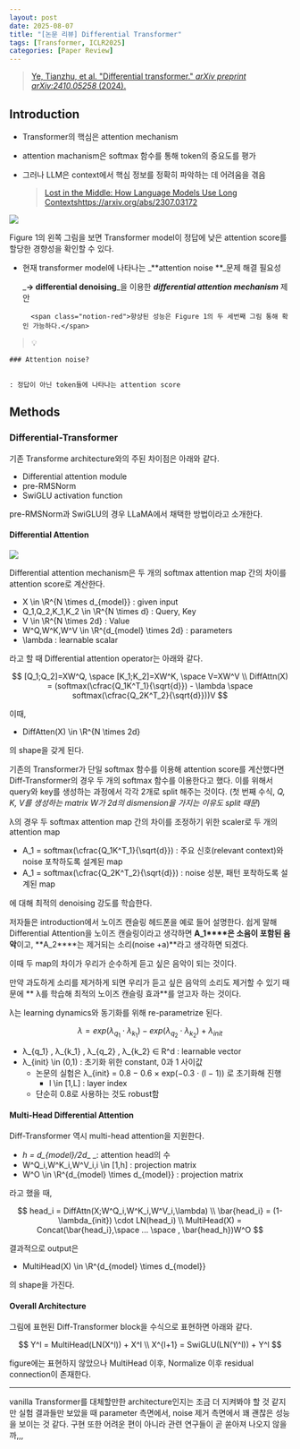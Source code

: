 ```yaml
---
layout: post
date: 2025-08-07
title: "[논문 리뷰] Differential Transformer"
tags: [Transformer, ICLR2025]
categories: [Paper Review]
---
```


> [Ye, Tianzhu, et al. "Differential transformer." ](https://arxiv.org/abs/2410.05258)[_arXiv preprint arXiv:2410.05258_](https://arxiv.org/abs/2410.05258)[ (2024).](https://arxiv.org/abs/2410.05258)



## Introduction

- Transformer의 핵심은 attention mechanism
- attention machanism은 softmax 함수를 통해 token의 중요도를 평가
- 그러나 LLM은 context에서 핵심 정보를 정확히 파악하는 데 어려움을 겪음

	> [Lost in the Middle: How Language Models Use Long Contextshttps://arxiv.org/abs/2307.03172](https://arxiv.org/abs/2307.03172)


![](https://prod-files-secure.s3.us-west-2.amazonaws.com/542b861c-36a8-4051-84e5-8804b6728dba/9083ea56-691a-4752-ae26-47f403431ac8/image.png?X-Amz-Algorithm=AWS4-HMAC-SHA256&X-Amz-Content-Sha256=UNSIGNED-PAYLOAD&X-Amz-Credential=ASIAZI2LB466XVWIZVFD%2F20251012%2Fus-west-2%2Fs3%2Faws4_request&X-Amz-Date=20251012T120119Z&X-Amz-Expires=3600&X-Amz-Security-Token=IQoJb3JpZ2luX2VjEIH%2F%2F%2F%2F%2F%2F%2F%2F%2F%2FwEaCXVzLXdlc3QtMiJHMEUCIQDnc4Nk4CwC%2FVGgkGnMWBXBlbz7sJHorg3TEtXt2OXiPAIgOqZ4aD4DMRxKBRqFa8Fzum7rhlIHoPx6PgeFLEy2T10q%2FwMIKhAAGgw2Mzc0MjMxODM4MDUiDPk3cayzoVbyT78x6ircA%2FXpL1mHYiWrHMIbAh8Ja%2FwDjnnoKRgL0p4ygiAbV2FZAHCzTDYa6JwsKS2HOSNsqwPHy1qWFXmz5Jsn2pvcbGbSZ085XdieFZ0AiP5JrBggT1tiA%2FvxJeJimKh1SIqy0zj7O9DfwufFzl18%2FCNjaygRqee31SJwcNVlRoBk%2FqY247htmUOMXwgZEzmQEmTOqHCKqGFsUQqvjex78P%2Ftl7b0AK%2F19tMq22HsoDtcfuJ92l1UCLaqpyzjV9AAUjZj3OndfkfETW7PTb%2FdbAS2cWJ9u67wPprmjTKcXMAmIF7ZYs0Hc53JA0ZuanCtbwzqkhFk5DdsGDy1vUU2bZVcbxxhVx6YWu9TZ6WDyoLb7e%2FidwMaDnvxvbjO0wJ%2FUfevHCZshChSs2rVhgooV4hpK%2Bzk55EJK%2BHNzmW6QTMzF1Dr6NQwJNCsf4n%2FGDcXZDVQCrLnMAJBiWr0os2ySeiBDwvVbTiJ5EMVaqGTlaAZHQcekzUO%2BF2Sdvtr53QvdeD8Jb5TlNEcpgY2KQnbId7oPc1%2FzIUs5OEU4SFt4DqwGk6Vg8Mmt4DsUamKjcLWmWe8ZAW1uInQ%2F7t18eXcP8ZvK%2FyLnEcyObFEegcZ6EncqzWlHE3Ds1n4Te8K5y0FMOzdrccGOqUBzPjJNWLi7B2MApE2ChMIAuj6NeceNMEv52ZAVxcGEsu4qSCtkAIaR5HVEAs7seNUQl4u8yKOb1uIwn2K%2B%2FBcfThJvbPUZR6VkrvMonSN4JHeupRka1ybWEEWD6n8ex9A2%2F4xKz8DGqg1L15Yk84Xp2NPJvNgte6qqvD7iRsYALOJtSNFlx3PiyqREf4QuEbOmRoRsmm2C268bS2X1CSSTTUrjYPg&X-Amz-Signature=3cd83145ec82d0a033fe562df01e28df146cbc7df053d9e72f0a7dddf4dc07c7&X-Amz-SignedHeaders=host&x-amz-checksum-mode=ENABLED&x-id=GetObject)


Figure 1의 왼쪽 그림을 보면 Transformer model이 정답에 낮은 attention score를 할당한 경향성을 확인할 수 있다.

- 현재 transformer model에 나타나는 _**attention noise **_문제 해결 필요성

	_**→ differential denoising**_을 이용한 _**differential attention mechanism**_ 제안


		<span class="notion-red">향상된 성능은 Figure 1의 두 세번째 그림 통해 확인 가능하다.</span>


> 💡 


	### Attention noise?


	: 정답이 아닌 token들에 나타나는 attention score



## Methods



### Differential-Transformer


기존 Transforme architecture와의 주된 차이점은 아래와 같다.

- Differential attention module
- pre-RMSNorm
- SwiGLU activation function

pre-RMSNorm과 SwiGLU의 경우 LLaMA에서 채택한 방법이라고 소개한다.



#### Differential Attention


![](https://prod-files-secure.s3.us-west-2.amazonaws.com/542b861c-36a8-4051-84e5-8804b6728dba/116d70b2-1963-4810-9167-f4c7d8a06e8f/image.png?X-Amz-Algorithm=AWS4-HMAC-SHA256&X-Amz-Content-Sha256=UNSIGNED-PAYLOAD&X-Amz-Credential=ASIAZI2LB466XVWIZVFD%2F20251012%2Fus-west-2%2Fs3%2Faws4_request&X-Amz-Date=20251012T120119Z&X-Amz-Expires=3600&X-Amz-Security-Token=IQoJb3JpZ2luX2VjEIH%2F%2F%2F%2F%2F%2F%2F%2F%2F%2FwEaCXVzLXdlc3QtMiJHMEUCIQDnc4Nk4CwC%2FVGgkGnMWBXBlbz7sJHorg3TEtXt2OXiPAIgOqZ4aD4DMRxKBRqFa8Fzum7rhlIHoPx6PgeFLEy2T10q%2FwMIKhAAGgw2Mzc0MjMxODM4MDUiDPk3cayzoVbyT78x6ircA%2FXpL1mHYiWrHMIbAh8Ja%2FwDjnnoKRgL0p4ygiAbV2FZAHCzTDYa6JwsKS2HOSNsqwPHy1qWFXmz5Jsn2pvcbGbSZ085XdieFZ0AiP5JrBggT1tiA%2FvxJeJimKh1SIqy0zj7O9DfwufFzl18%2FCNjaygRqee31SJwcNVlRoBk%2FqY247htmUOMXwgZEzmQEmTOqHCKqGFsUQqvjex78P%2Ftl7b0AK%2F19tMq22HsoDtcfuJ92l1UCLaqpyzjV9AAUjZj3OndfkfETW7PTb%2FdbAS2cWJ9u67wPprmjTKcXMAmIF7ZYs0Hc53JA0ZuanCtbwzqkhFk5DdsGDy1vUU2bZVcbxxhVx6YWu9TZ6WDyoLb7e%2FidwMaDnvxvbjO0wJ%2FUfevHCZshChSs2rVhgooV4hpK%2Bzk55EJK%2BHNzmW6QTMzF1Dr6NQwJNCsf4n%2FGDcXZDVQCrLnMAJBiWr0os2ySeiBDwvVbTiJ5EMVaqGTlaAZHQcekzUO%2BF2Sdvtr53QvdeD8Jb5TlNEcpgY2KQnbId7oPc1%2FzIUs5OEU4SFt4DqwGk6Vg8Mmt4DsUamKjcLWmWe8ZAW1uInQ%2F7t18eXcP8ZvK%2FyLnEcyObFEegcZ6EncqzWlHE3Ds1n4Te8K5y0FMOzdrccGOqUBzPjJNWLi7B2MApE2ChMIAuj6NeceNMEv52ZAVxcGEsu4qSCtkAIaR5HVEAs7seNUQl4u8yKOb1uIwn2K%2B%2FBcfThJvbPUZR6VkrvMonSN4JHeupRka1ybWEEWD6n8ex9A2%2F4xKz8DGqg1L15Yk84Xp2NPJvNgte6qqvD7iRsYALOJtSNFlx3PiyqREf4QuEbOmRoRsmm2C268bS2X1CSSTTUrjYPg&X-Amz-Signature=1a47e0b701ae519d82020d9eec84162cae26340ef2e67b9f804bc66a8d81c4ab&X-Amz-SignedHeaders=host&x-amz-checksum-mode=ENABLED&x-id=GetObject)


Differential attention mechanism은 두 개의 softmax attention map 간의 차이를 attention score로 계산한다.

- X \in \R^{N \times d\_{model}} : given input
- Q\_1,Q\_2,K\_1,K\_2 \in \R^{N \times d} : Query, Key
- V \in \R^{N \times 2d} : Value
- W^Q,W^K,W^V \in \R^{d\_{model} \times 2d} : parameters
- \lambda : learnable scalar

라고 할 때 Differential attention operator는 아래와 같다.


$$
[Q_1;Q_2]=XW^Q, \space [K_1;K_2]=XW^K, \space V=XW^V \\
DiffAttn(X) = (softmax(\cfrac{Q_1K^T_1}{\sqrt{d}}) - \lambda \space softmax(\cfrac{Q_2K^T_2}{\sqrt{d}}))V
$$


이때,

- DiffAtten(X) \in \R^{N \times 2d}

의 shape을 갖게 된다.


기존의 Transformer가 단일 softmax 함수를 이용해 attention score를 계산했다면 Diff-Transformer의 경우 두 개의 softmax 함수를 이용한다고 했다. 이를 위해서 query와 key를 생성하는 과정에서 각각 2개로 split 해주는 것이다. <span class="notion-red">(첫 번째 수식, </span><span class="notion-red">_Q, K, V를 생성하는 matrix W가 2d의 dismension을 가지는 이유도 split 때문_</span><span class="notion-red">)</span>


 λ의 경우 두 softmax attention map 간의 차이를 조정하기 위한 scaler로 두 개의 attention map

- A\_1 = softmax(\cfrac{Q\_1K^T\_1}{\sqrt{d}}) : 주요 신호(relevant context)와 noise 포착하도록 설계된 map
- A\_1 = softmax(\cfrac{Q\_2K^T\_2}{\sqrt{d}}) : noise 성분, 패턴 포착하도록 설계된 map 

에 대해 최적의 denoising 강도를 학습한다.


저자들은 introduction에서 노이즈 캔슬링 헤드폰을 예로 들어 설명한다. 쉽게 말해 Differential Attention을 노이즈 캔슬링이라고 생각하면 **A\_1****은 소음이 포함된 음악**이고, **A\_2****는 제거되는 소리(noise +a)**라고 생각하면 되겠다. 


이때 두 map의 차이가 우리가 순수하게 듣고 싶은 음악이 되는 것이다. 


만약 과도하게 소리를 제거하게 되면 우리가 듣고 싶은 음악의 소리도 제거할 수 있기 때문에 ** λ를 학습해 최적의 노이즈 캔슬링 효과**를 얻고자 하는 것이다.


λ는 learning dynamics와 동기화를 위해 re-parametrize 된다.


$$
\lambda = exp(\lambda_{q_1} \cdot \lambda_{k_1}) - exp(\lambda_{q_2} \cdot \lambda_{k_2}) + \lambda_{init}
$$

- λ\_{q\_1} , λ\_{k\_1} , λ\_{q\_2} , λ\_{k\_2} ∈ R^d : learnable vector
- λ\_{init} \in (0,1) : 초기화 위한 constant, 0과 1 사이값
	- 논문의 실험은 λ\_{init} = 0.8 − 0.6 × exp(−0.3 · (l − 1)) 로 초기화해 진행
		- l \in [1,L] : layer index
	- 단순히 0.8로 사용하는 것도 robust함


#### **Multi-Head Differential Attention**


Diff-Transformer 역시 multi-head attention을 지원한다.

- _h = d\_{model}/2d__ _: attention head의 수
- W^Q\_i,W^K\_i,W^V\_i,i \in [1,h] : projection matrix
- W^O \in \R^{d\_{model} \times d\_{model}} : projection matrix

라고 했을 때,


$$
head_i = DiffAttn(X;W^Q_i,W^K_i,W^V_i,\lambda) \\
\bar{head_i} = (1-\lambda_{init}) \cdot LN(head_i) \\
MultiHead(X) = Concat(\bar{head_i},\space ... \space , \bar{head_h})W^O
$$


결과적으로 output은

- MultiHead(X) \in \R^{d\_{model} \times d\_{model}}

의 shape을 가진다.



#### Overall Architecture


그림에 표현된 Diff-Transformer block을 수식으로 표현하면 아래와 같다.


$$
Y^l = MultiHead(LN(X^l)) + X^l \\
X^{l+1} = SwiGLU(LN(Y^l)) + Y^l
$$


figure에는 표현하지 않았으나 MultiHead 이후, Normalize 이후 residual connection이 존재한다.


---


vanilla Transformer를 대체할만한 architecture인지는 조금 더 지켜봐야 할 것 같지만 실험 결과들만 보았을 때 parameter 측면에서, noise 제거 측면에서 꽤 괜찮은 성능을 보이는 것 같다. 구현 또한 어려운 편이 아니라 관련 연구들이 곧 쏟아져 나오지 않을까,,,

